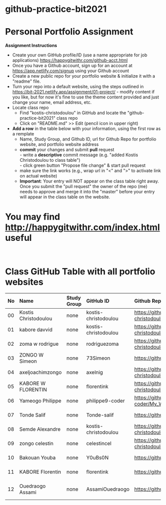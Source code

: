 # github-practice-bit2021
# Personal Portfolio Assignment

**Assignment Instructions**

- Create your own GitHub profile/ID (use a name appropriate for job applications) <https://happygitwithr.com/github-acct.html>
- Once you have a Github account, sign up for an account at <https://app.netlify.com/signup> using your Github account
- Create a new public repo for your portfolio website & initialize it with a "readme" file.
- Turn your repo into a default website, using the steps outlined in <https://bit-2021.netlify.app/assignment/01-project/>
       - modify content if you like, but for now it's fine to use the theme content provided and just change your name, email address, etc.
- Locate class repo
    - Find "kostis-christodoulou" in GitHub and locate the "github-practice-bit2021" class repo
    - Click on "README.md" >> Edit (pencil icon in upper right)
- **Add a row** in the table below with your information, using the first row as a remplate
    - Name, Study Group, and Github ID, url for Github Repo for portfolio website, and portfolio website address 
    - **commit** your changes and submit **pull** request   
            - write a **descriptive** commit message (e.g. "added Kostis Christodoulou to class table")  
            - click green button "Propose file change" & start pull request  
    - make sure the link works (e.g., wrap url in "<" and ">" to activate link on actual website)  
    - **Important**: Your entry will NOT appear on the class table right away.  Once you submit the "pull request" the owner of the repo (me) needs to approve and merge it into the "master" before your entry will appear in the class table on the website. 

# You may find <http://happygitwithr.com/index.html> useful

<br>

# Class GitHub Table with all portfolio websites 


|No | Name                  | Study Group   | GitHub ID            |Github Repo for portfolio website                      |Netlify website address              |Date Added     |  
|:---|:----------------------|:--------------|:---------------------|:------------------------------------------------------|:------------------------------------|:-----------------------| 
|00|Kostis Christodoulou   | none     | kostis-christodoulou |<https://github.com/kostis-christodoulou/my_website>   |<https://kostis-portfolio.netlify.app/>        |2020-08-25 
|01|kabore davvid   | none     | kostis-christodoulou |<https://github.com/kostis-christodoulou/my_website>   |<https://kostis-portfolio.netlify.app/>        |2020-08-25 
|02|zoma w rodrigue   | none     | rodriguezoma |<https://github.com/kostis-christodoulou/my_website>   |<https://kostis-portfolio.netlify.app/>        |2020-08-25 
|03|ZONGO W Simeon  | none     | 73Simeon |<https://github.com/73Simeon/personal_website>   |<https://simeonwebsite.netlify.app/>        |2021-03-14
|04|axeljoachimzongo   | none     | axelnig |<https://github.com/kostis-christodoulou/my_website>   |<https://kostis-portfolio.netlify.app/>        |2020-08-25 
|05|KABORE W FLORENTIN   | none     | florentink|<https://github.com/kostis-christodoulou/my_website>   |<https://kostis-portfolio.netlify.app/>        |2020-08-25 
|06|Yameogo Philippe   | none     | philippe9-coder |<https://github.com/Philippe9-coder/My_Website_99>   |<https://philippewebsite99.netlify.app/>        |2021-03-15 
|07|Tonde Salif   | none     | Tonde-salif |<https://github.com/Tonde-salif/mywebtask1.1>   |<https://tondefamily.netlify.app//>        |2020-08-14 
|08|Semde Alexandre  | none     | kostis-christodoulou |<https://github.com/kostis-christodoulou/my_website>   |<https://kostis-portfolio.netlify.app/>        |2020-08-25 
|09|zongo celestin  | none     | celestincel |<https://github.com/kostis-christodoulou/my_website>   |<https://kostis-portfolio.netlify.app/>        |2020-08-25 
|10|Bakouan Youba | none     | Y0uBs0N |<https://github.com/Y0uBs0N/Youbsonwebsite>   |<https://nwebsite.netlify.app/>        |2020-08-25 
|11|KABORE Florentin  | none     | florentink |https://github.com/florentink/website7.git  |https://florentinweb7.netlify.app/      |2020-08-25 
|12|  Ouedraogo Assami |none|AssamiOuedraogo|https://github.com/AssamiOuedraogo/website.git|https://ouedraogoassami1.netlify.app|16-03-2021